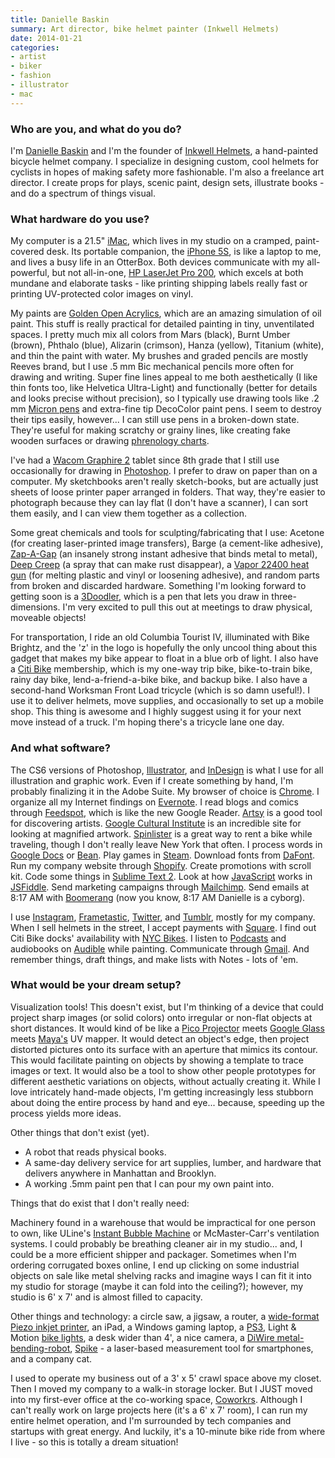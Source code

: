 ```yaml
---
title: Danielle Baskin
summary: Art director, bike helmet painter (Inkwell Helmets)
date: 2014-01-21
categories:
- artist
- biker
- fashion
- illustrator
- mac
---
```


### Who are you, and what do you do?

I'm [Danielle Baskin](http://www.alinkisenabled.com/ "Danielle's website.") and I'm the founder of [Inkwell Helmets](http://www.inkwellhelmets.com/ "The Inkwell Helmets website."), a hand-painted bicycle helmet company. I specialize in designing custom, cool helmets for cyclists in hopes of making safety more fashionable. I'm also a freelance art director. I create props for plays, scenic paint, design sets, illustrate books - and do a spectrum of things visual.

### What hardware do you use?

My computer is a 21.5" [iMac][], which lives in my studio on a cramped, paint-covered desk. Its portable companion, the [iPhone 5S][iphone-5s], is like a laptop to me, and lives a busy life in an OtterBox. Both devices communicate with my all-powerful, but not all-in-one, [HP LaserJet Pro 200][laserjet-pro-200], which excels at both mundane and elaborate tasks - like printing shipping labels really fast or printing UV-protected color images on vinyl. 

My paints are [Golden Open Acrylics][open], which are an amazing simulation of oil paint. This stuff is really practical for detailed painting in tiny, unventilated spaces. I pretty much mix all colors from Mars (black), Burnt Umber (brown), Phthalo (blue), Alizarin (crimson), Hanza (yellow), Titanium (white), and thin the paint with water. My brushes and graded pencils are mostly Reeves brand, but I use .5 mm Bic mechanical pencils more often for drawing and writing. Super fine lines appeal to me both aesthetically (I like thin fonts too, like Helvetica Ultra-Light) and functionally (better for details and looks precise without precision), so I typically use drawing tools like .2 mm [Micron pens][pigma-micron] and extra-fine tip DecoColor paint pens. I seem to destroy their tips easily, however... I can still use pens in a broken-down state. They're useful for making scratchy or grainy lines, like creating fake wooden surfaces or drawing [phrenology charts](http://www.inkwellhelmets.com/collections/designs/products/phrenology "Danielle's phrenology helmet.").

I've had a [Wacom Graphire 2][graphire] tablet since 8th grade that I still use occasionally for drawing in [Photoshop][]. I prefer to draw on paper than on a computer. My sketchbooks aren't really sketch-books, but are actually just sheets of loose printer paper arranged in folders. That way, they're easier to photograph because they can lay flat (I don't have a scanner), I can sort them easily, and I can view them together as a collection. 

Some great chemicals and tools for sculpting/fabricating that I use: Acetone (for creating laser-printed image transfers), Barge (a cement-like adhesive), [Zap-A-Gap][zap-a-gap-c-plus] (an insanely strong instant adhesive that binds metal to metal), [Deep Creep][deep-creep] (a spray that can make rust disappear), a [Vapor 22400 heat gun][22400] (for melting plastic and vinyl or loosening adhesive), and random parts from broken and discarded hardware. Something I'm looking forward to getting soon is a [3Doodler][], which is a pen that lets you draw in three-dimensions. I'm very excited to pull this out at meetings to draw physical, moveable objects! 

For transportation, I ride an old Columbia Tourist IV, illuminated with Bike Brightz, and the 'z' in the logo is hopefully the only uncool thing about this gadget that makes my bike appear to float in a blue orb of light. I also have a [Citi Bike][citi-bike] membership, which is my one-way trip bike, bike-to-train bike, rainy day bike, lend-a-friend-a-bike bike, and backup bike. I also have a second-hand Worksman Front Load tricycle (which is so damn useful!). I use it to deliver helmets, move supplies, and occasionally to set up a mobile shop. This thing is awesome and I highly suggest using it for your next move instead of a truck. I'm hoping there's a tricycle lane one day.

### And what software?

The CS6 versions of Photoshop, [Illustrator][], and [InDesign][] is what I use for all illustration and graphic work. Even if I create something by hand, I'm probably finalizing it in the Adobe Suite. My browser of choice is [Chrome][]. I organize all my Internet findings on [Evernote][]. I read blogs and comics through [Feedspot][], which is like the new Google Reader. [Artsy][] is a good tool for discovering artists. [Google Cultural Institute][google-cultural-institute] is an incredible site for looking at magnified artwork. [Spinlister][] is a great way to rent a bike while traveling, though I don't really leave New York that often. I process words in [Google Docs][google-docs] or [Bean][]. Play games in [Steam][]. Download fonts from [DaFont][]. Run my company website through [Shopify][]. Create promotions with scroll kit. Code some things in [Sublime Text 2][sublime-text]. Look at how [JavaScript][] works in [JSFiddle][]. Send marketing campaigns through [Mailchimp][]. Send emails at 8:17 AM with [Boomerang][] (now you know, 8:17 AM Danielle is a cyborg).

I use [Instagram][instagram-ios], [Frametastic][frametastic-ios], [Twitter][twitter-ios], and [Tumblr][tumblr-ios], mostly for my company. When I sell helmets in the street, I accept payments with [Square][]. I find out Citi Bike docks' availability with [NYC Bikes][nyc-bikes-ios]. I listen to [Podcasts][podcasts-ios] and audiobooks on [Audible][audible-ios] while painting. Communicate through [Gmail][gmail-ios]. And remember things, draft things, and make lists with Notes - lots of 'em. 

### What would be your dream setup?

Visualization tools! This doesn't exist, but I'm thinking of a device that could project sharp images (or solid colors) onto irregular or non-flat objects at short distances. It would kind of be like a [Pico Projector][pico] meets [Google Glass][google-glass] meets [Maya's][maya] UV mapper. It would detect an object's edge, then project distorted pictures onto its surface with an aperture that mimics its contour. This would facilitate painting on objects by showing a template to trace images or text. It would also be a tool to show other people prototypes for different aesthetic variations on objects, without actually creating it. While I love intricately hand-made objects, I'm getting increasingly less stubborn about doing the entire process by hand and eye... because, speeding up the process yields more ideas. 

Other things that don't exist (yet).

- A robot that reads physical books.
- A same-day delivery service for art supplies, lumber, and hardware that delivers anywhere in Manhattan and Brooklyn.
- A working .5mm paint pen that I can pour my own paint into.

Things that do exist that I don't really need:

Machinery found in a warehouse that would be impractical for one person to own, like ULine's [Instant Bubble Machine][instant-bubble-machine] or McMaster-Carr's ventilation systems. I could probably be breathing cleaner air in my studio... and, I could be a more efficient shipper and packager. Sometimes when I'm ordering corrugated boxes online, I end up clicking on some industrial objects on sale like metal shelving racks and imagine ways I can fit it into my studio for storage (maybe it can fold into the ceiling?); however, my studio is 6' x 7' and is almost filled to capacity.

Other things and technology: a circle saw, a jigsaw, a router, a [wide-format Piezo inkjet printer][stylus-pro-7890], an iPad, a Windows gaming laptop, a [PS3][], Light & Motion [bike lights][urban-200], a desk wider than 4', a nice camera, a [DiWire metal-bending-robot][diwire], [Spike][] - a laser-based measurement tool for smartphones, and a company cat.

I used to operate my business out of a 3' x 5' crawl space above my closet. Then I moved my company to a walk-in storage locker. But I JUST moved into my first-ever office at the co-working space, [Coworkrs](http://cowork.rs/ "A coworking space in New York."). Although I can't really work on large projects here (it's a 6' x 7' room), I can run my entire helmet operation, and I'm surrounded by tech companies and startups with great energy. And luckily, it's a 10-minute bike ride from where I live - so this is totally a dream situation!

[22400]: https://www.amazon.com/Vaper-22400-Heat-Gun/dp/B003ELVNCQ "A heat gun."
[3doodler]: https://the3doodler.com/ "A 3D printer pen."
[artsy]: https://www.artsy.net/ "An art buying service."
[audible-ios]: https://itunes.apple.com/us/app/audible/id379693831 "An app for the audio book service."
[bean]: http://www.bean-osx.com/Bean.html "A word processor for the Mac."
[boomerang]: http://www.boomeranggmail.com/ "A service for scheduling emails via Gmail."
[chrome]: https://www.google.com/intl/en/chrome/browser/ "A WebKit-based browser, where each tab runs in its own thread."
[citi-bike]: https://www.citibikenyc.com/ "A bike-sharing service in NYC."
[dafont]: https://www.dafont.com/ "A font aggregation service."
[deep-creep]: https://seafoamsales.com/deep-creep/ "A penetrating lubricant."
[diwire]: https://www.pensalabs.com/ "A desktop wire bending machine."
[evernote]: https://evernote.com/ "Online software for capturing notes."
[feedspot]: https://www.feedspot.com/ "A feed-reading service."
[frametastic-ios]: https://itunes.apple.com/us/app/frametastic/id427063436 "An app for adding frames to photos."
[gmail-ios]: https://itunes.apple.com/us/app/gmail-email-from-google/id422689480 "A client for the email service."
[google-cultural-institute]: https://www.google.com/culturalinstitute/ "A service for viewing artworks from institutions around the world."
[google-docs]: https://en.wikipedia.org/wiki/Google_Docs "A web-based office suite."
[google-glass]: http://www.google.com/glass/start/ "Wearable computing eyeware."
[graphire]: https://www.amazon.com/s/?field-keywords=wacom+graphire "An older pen tablet."
[illustrator]: https://www.adobe.com/products/illustrator.html "A vector graphics editor."
[imac]: https://www.apple.com/imac/ "An all-in-one computer."
[indesign]: https://www.adobe.com/products/indesign.html "A desktop/web publishing application."
[instagram-ios]: https://itunes.apple.com/us/app/instagram/id389801252 "A photo taking/sharing app."
[instant-bubble-machine]: https://www.uline.com/Product/Detail/H-4008/Air-Pillows/Instant-Bubble-Machine "A machine to create bubble packaging."
[iphone-5s]: https://en.wikipedia.org/wiki/IPhone_5S "A smartphone."
[javascript]: https://en.wikipedia.org/wiki/JavaScript "An interpreted scripting language."
[jsfiddle]: https://jsfiddle.net/ "A Javascript playground."
[laserjet-pro-200]: https://www.amazon.com/HP-LaserJet-color-Printer-M276nw/dp/B008ABLJC4/ "A colour laser printer."
[mailchimp]: https://mailchimp.com/ "A templated mailing list system."
[maya]: http://web.archive.org/web/20221224070508/https://www.autodesk.com/products/maya/overview "3D animation software."
[nyc-bikes-ios]: https://itunes.apple.com/app/nyc-bikes/id684025846?mt=8 "An app for finding the nearest Citi Bike shared bike hub."
[open]: https://www.goldenpaints.com/products/color/open/index.php "An acrylic pint."
[photoshop]: https://www.adobe.com/products/photoshop.html "A bitmap image editor."
[pico]: http://www.supertalent.com/products/stt_usb_detail.php?type=Pico "A physically tiny USB drive."
[pigma-micron]: http://web.archive.org/web/20200719070910/http://sakuraofamerica.com:80/pen-archival "A technical pen with archival pigmented ink."
[podcasts-ios]: https://itunes.apple.com/us/app/podcasts/id525463029 "An app for listening to podcasts."
[ps3]: http://us.playstation.com/PS3/ "A shiny gaming console from Sony."
[shopify]: https://www.shopify.com/ "A service for selling goods online."
[spike]: https://www.ikegps.com/spike/ "A laser measuring/mapping accessory for smartphones."
[spinlister]: https://www.spinlister.com/ "A bike-sharing service."
[square]: https://squareup.com/ "A software and hardware solution for processing credit cards."
[steam]: https://store.steampowered.com/ "A digital game distribution service."
[stylus-pro-7890]: https://www.epson.com/cgi-bin/Store/jsp/Pro/SeriesStylusPro78909890/Overview.do "A wide format printer."
[sublime-text]: http://www.sublimetext.com/ "A coder's text editor."
[tumblr-ios]: https://itunes.apple.com/us/app/tumblr/id305343404 "A Tumblr client app."
[twitter-ios]: https://itunes.apple.com/app/twitter/id333903271 "A Twitter client."
[urban-200]: https://www.amazon.com/Light-Motion-Urban-Lumens-Bike/dp/B008KKNOX2 "Bike lights."
[zap-a-gap-c-plus]: http://www.supergluecorp.com/zap/zap-glues/zap-gap "A gap-filling glue."
